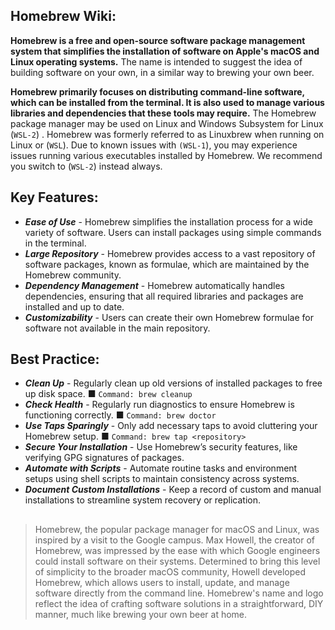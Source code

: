 ## Homebrew Wiki:

**Homebrew is a free and open-source software package management system that simplifies the installation of software on Apple's macOS and Linux operating systems.** The name is intended to suggest the idea of building software on your own, in a similar way to brewing your own beer.

**Homebrew primarily focuses on distributing command-line software, which can be installed from the terminal. It is also used to manage various libraries and dependencies that these tools may require.** The Homebrew package manager may be used on Linux and Windows Subsystem for Linux (`WSL-2`) . Homebrew was formerly referred to as Linuxbrew when running on Linux or (`WSL`). Due to known issues with `(WSL-1`), you may experience issues running various executables installed by Homebrew. We recommend you switch to (`WSL-2`) instead always.

## Key Features:

- ***Ease of Use*** - Homebrew simplifies the installation process for a wide variety of software. Users can install packages using simple commands in the terminal.
- ***Large Repository*** - Homebrew provides access to a vast repository of software packages, known as formulae, which are maintained by the Homebrew community.
- ***Dependency Management*** - Homebrew automatically handles dependencies, ensuring that all required libraries and packages are installed and up to date.
- ***Customizability*** -  Users can create their own Homebrew formulae for software not available in the main repository.

## Best Practice:

- ***Clean Up*** - Regularly clean up old versions of installed packages to free up disk space.
     ■  `Command: brew cleanup` 
- ***Check Health*** - Regularly run diagnostics to ensure Homebrew is functioning correctly.
     ■ `Command: brew doctor`
- ***Use Taps Sparingly*** - Only add necessary taps to avoid cluttering your Homebrew setup.
     ■ `Command: brew tap <repository>`
- ***Secure Your Installation*** - Use Homebrew’s security features, like verifying GPG signatures of packages.
- ***Automate with Scripts*** - Automate routine tasks and environment setups using shell scripts to maintain consistency across systems.
- ***Document Custom Installations*** - Keep a record of custom and manual installations to streamline system recovery or replication.

##
  > Homebrew, the popular package manager for macOS and Linux, was inspired by a visit to the Google campus. Max Howell, the creator of Homebrew, was impressed by the ease with which Google engineers could install software on their systems. Determined to bring this level of simplicity to the broader macOS community, Howell developed Homebrew, which allows users to install, update, and manage software directly from the command line. Homebrew's name and logo reflect the idea of crafting software solutions in a straightforward, DIY manner, much like brewing your own beer at home.
